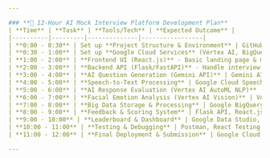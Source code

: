 ```yaml
---

### **🔹 12-Hour AI Mock Interview Platform Development Plan**
| **Time** | **Task** | **Tools/Tech** | **Expected Outcome** |
|----------|---------|--------------|-----------------|
| **0:00 - 0:30** | Set up **Project Structure & Environment** | GitHub, Python, React.js, Google Cloud SDK | Project repo, install dependencies |
| **0:30 - 1:00** | Set up **Google Cloud Services** (Vertex AI, BigQuery, Speech-to-Text API) | Google Cloud Console | APIs enabled, service accounts created |
| **1:00 - 2:00** | **Frontend UI (React.js)** - Basic landing page & mock interview form | React.js, TailwindCSS | User can enter name, select job role |
| **2:00 - 3:00** | **Backend API (Flask/FastAPI)** - Handle interview session | Flask/FastAPI | API to send questions, receive responses |
| **3:00 - 4:00** | **AI Question Generation (Gemini API)** | Gemini AI API | AI generates relevant interview questions |
| **4:00 - 5:00** | **Speech-to-Text Processing** | Google Cloud Speech-to-Text | Convert user audio responses into text |
| **5:00 - 6:00** | **AI Response Evaluation (Vertex AI AutoML NLP)** | Vertex AI AutoML NLP | AI evaluates answer clarity & confidence |
| **6:00 - 7:00** | **Facial Emotion Analysis (Vertex AI Vision)** | Vertex AI AutoML Vision | AI detects engagement levels from webcam |
| **7:00 - 8:00** | **Big Data Storage & Processing** | Google BigQuery, Apache Spark | Store interview responses for analytics |
| **8:00 - 9:00** | **Feedback & Scoring System** | Flask API, React.js | Show real-time feedback & improvement tips |
| **9:00 - 10:00** | **Leaderboard & Dashboard** | Google Data Studio, BigQuery | Visualize user progress & insights |
| **10:00 - 11:00** | **Testing & Debugging** | Postman, React Testing Library | Fix API & UI bugs |
| **11:00 - 12:00** | **Final Deployment & Submission** | Google Cloud Run, GitHub | Live working platform |

---
```


